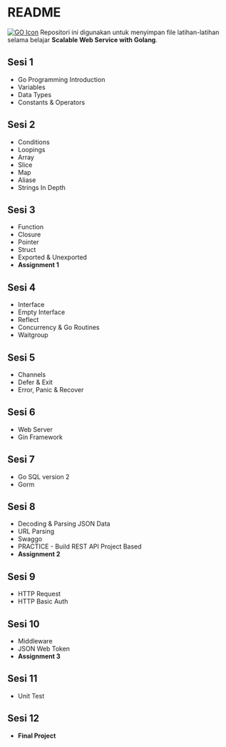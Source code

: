# README
[![GO Icon](https://cdn.icon-icons.com/icons2/2699/PNG/128/golang_official_logo_icon_169092.png)](https://go.dev)
Repositori ini digunakan untuk menyimpan file latihan-latihan selama belajar **Scalable Web Service with Golang**.

## Sesi 1
- Go Programming Introduction
- Variables
- Data Types
- Constants & Operators

## Sesi 2
- Conditions
- Loopings
- Array
- Slice
- Map
- Aliase
- Strings In Depth

## Sesi 3
- Function
- Closure
- Pointer
- Struct
- Exported & Unexported
- **Assignment 1**

## Sesi 4
- Interface
- Empty Interface
- Reflect
- Concurrency & Go Routines
- Waitgroup

## Sesi 5
- Channels
- Defer & Exit
- Error, Panic & Recover

## Sesi 6
- Web Server
- Gin Framework

## Sesi 7
- Go SQL version 2
- Gorm

## Sesi 8
- Decoding & Parsing JSON Data
- URL Parsing
- Swaggo
- PRACTICE - Build REST API Project Based
- **Assignment 2**

## Sesi 9
- HTTP Request
- HTTP Basic Auth

## Sesi 10
- Middleware
- JSON Web Token
- **Assignment 3**

## Sesi 11
- Unit Test

## Sesi 12
- **Final Project**
